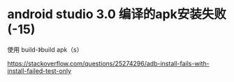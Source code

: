 # android studio 3.0 编译的apk安装失败(-15)



使用 build-》build apk（s）



https://stackoverflow.com/questions/25274296/adb-install-fails-with-install-failed-test-only